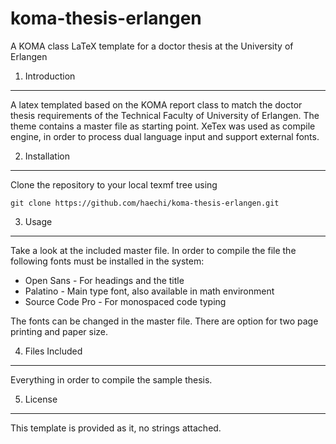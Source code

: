 koma-thesis-erlangen
===============

A KOMA class LaTeX template for a doctor thesis at the University of Erlangen

1. Introduction
---------------

A latex templated based on the KOMA report class to match the doctor thesis requirements of the Technical Faculty of  University of Erlangen. The theme contains a master file as starting point. XeTex was used as compile engine, in order to process dual language input and support external fonts. 

2. Installation
---------------

Clone the repository to your local texmf tree using

    git clone https://github.com/haechi/koma-thesis-erlangen.git
	
3. Usage
--------

Take a look at the included master file. In order to compile the file the following fonts must be installed in the system:

* Open Sans - For headings and the title
* Palatino - Main type font, also available in math environment
* Source Code Pro - For monospaced code typing

The fonts can be changed in the master file. There are option for two page printing and paper size. 

4. Files Included
-----------------

Everything in order to compile the sample thesis.

5. License
----------

This template is provided as it, no strings attached. 

